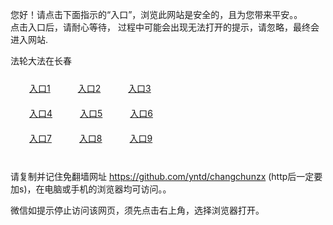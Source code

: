 您好！请点击下面指示的“入口”，浏览此网站是安全的，且为您带来平安。。 <br/>
点击入口后，请耐心等待， 过程中可能会出现无法打开的提示，请忽略，最终会进入网站. </br>

法轮大法在长春<br/>
<div style="padding:10px"><a style="margin:20px" target="_blank" href="https://d1e3kqe7gxi2t7.cloudfront.net/2Qpsp?luetg" id="ccLink1" rel="nofollow">入口1</a> <a target="_blank" style="margin:20px" href="https://d144az1gdcal1d.cloudfront.net/2Qpsp?seewhcee" id="ccLink2" rel="nofollow">入口2</a> <a style="margin:20px" target="_blank" href="https://demyz8y6rbryf.cloudfront.net/2Qpsp?ywcevi" id="ccLink3" rel="nofollow">入口3</a></div>

<div style="padding:10px" ><a style="margin:20px" target="_blank" href="https://d1e3kqe7gxi2t7.cloudfront.net/2Qpsp?luetg" id="ccLink4" rel="nofollow">入口4</a> <a style="margin:20px" href="https://d144az1gdcal1d.cloudfront.net/2Qpsp?seewhcee" target="_blank" id="ccLink5" rel="nofollow">入口5</a> <a style="margin:20px" href="https://demyz8y6rbryf.cloudfront.net/2Qpsp?ywcevi" target="_blank" id="ccLink6" rel="nofollow">入口6</a></div>

<div style="padding:10px"><a style="margin:20px" target="_blank" href="https://d1e3kqe7gxi2t7.cloudfront.net/2Qpsp?luetg" id="ccLink7" rel="nofollow">入口7</a> <a style="margin:20px" href="https://d144az1gdcal1d.cloudfront.net/2Qpsp?seewhcee" target="_blank" id="ccLink8" rel="nofollow">入口8</a> <a style="margin:20px" target="_blank" href="https://demyz8y6rbryf.cloudfront.net/2Qpsp?ywcevi" id="ccLink9" rel="nofollow">入口9</a></div>

<br/>



请复制并记住免翻墙网址 https://github.com/yntd/changchunzx (http后一定要加s)，在电脑或手机的浏览器均可访问。。<br/>

微信如提示停止访问该网页，须先点击右上角，选择浏览器打开。
